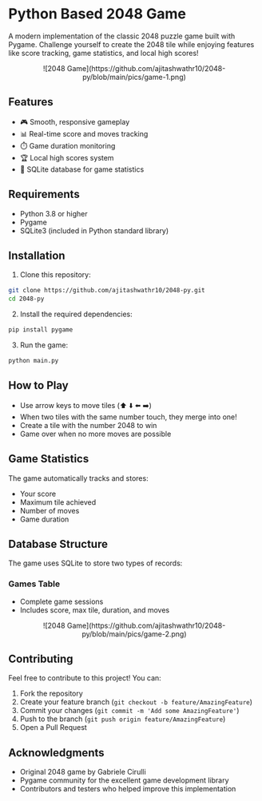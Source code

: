 # Python Based 2048 Game

A modern implementation of the classic 2048 puzzle game built with Pygame. Challenge yourself to create the 2048 tile while enjoying features like score tracking, game statistics, and local high scores!

<div align = "center">
  ![2048 Game](https://github.com/ajitashwathr10/2048-py/blob/main/pics/game-1.png)
</div>

## Features
- 🎮 Smooth, responsive gameplay
- 📊 Real-time score and moves tracking
- ⏱️ Game duration monitoring
- 🏆 Local high scores system
- 💾 SQLite database for game statistics

## Requirements
- Python 3.8 or higher
- Pygame
- SQLite3 (included in Python standard library)

## Installation
1. Clone this repository:
```bash
git clone https://github.com/ajitashwathr10/2048-py.git
cd 2048-py
```

2. Install the required dependencies:
```bash
pip install pygame
```

3. Run the game:
```bash
python main.py
```

## How to Play
- Use arrow keys to move tiles (⬆️ ⬇️ ⬅️ ➡️)
- When two tiles with the same number touch, they merge into one!
- Create a tile with the number 2048 to win
- Game over when no more moves are possible

## Game Statistics
The game automatically tracks and stores:
- Your score
- Maximum tile achieved
- Number of moves
- Game duration

## Database Structure
The game uses SQLite to store two types of records:

### Games Table
- Complete game sessions
- Includes score, max tile, duration, and moves
<div align = "center">
  ![2048 Game](https://github.com/ajitashwathr10/2048-py/blob/main/pics/game-2.png)
</div>

## Contributing
Feel free to contribute to this project! You can:
1. Fork the repository
2. Create your feature branch (`git checkout -b feature/AmazingFeature`)
3. Commit your changes (`git commit -m 'Add some AmazingFeature'`)
4. Push to the branch (`git push origin feature/AmazingFeature`)
5. Open a Pull Request

## Acknowledgments
- Original 2048 game by Gabriele Cirulli
- Pygame community for the excellent game development library
- Contributors and testers who helped improve this implementation
